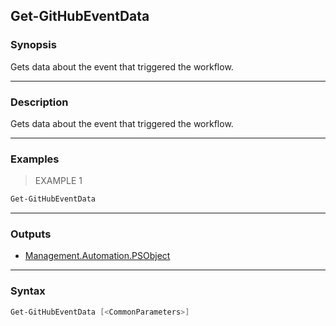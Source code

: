 Get-GitHubEventData
-------------------

### Synopsis
Gets data about the event that triggered the workflow.

---

### Description

Gets data about the event that triggered the workflow.

---

### Examples
> EXAMPLE 1

```PowerShell
Get-GitHubEventData
```

---

### Outputs
* [Management.Automation.PSObject](https://learn.microsoft.com/en-us/dotnet/api/System.Management.Automation.PSObject)

---

### Syntax
```PowerShell
Get-GitHubEventData [<CommonParameters>]
```
